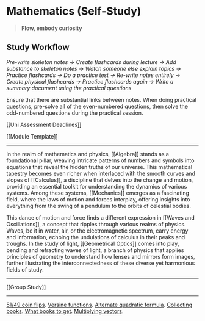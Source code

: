 # Mathematics (Self-Study)
>**Flow, embody curiosity**
## Study Workflow
*Pre-write skeleton notes -> Create flashcards during lecture -> Add substance to skeleton notes -> Watch someone else explain topics -> Practice flashcards -> Do a practice test -> Re-write notes entirely -> Create physical flashcards -> Practice flashcards again -> Write a summary document using the practical questions*

Ensure that there are substantial links between notes. When doing practical questions, pre-solve all of the even-numbered questions, then solve the odd-numbered questions during the practical session.

[[Uni Assessment Deadlines]]

[[Module Template]]

---

In the realm of mathematics and physics, [[Algebra]] stands as a foundational pillar, weaving intricate patterns of numbers and symbols into equations that reveal the hidden truths of our universe. This mathematical tapestry becomes even richer when interlaced with the smooth curves and slopes of [[Calculus]], a discipline that delves into the change and motion, providing an essential toolkit for understanding the dynamics of various systems. Among these systems, [[Mechanics]] emerges as a fascinating field, where the laws of motion and forces interplay, offering insights into everything from the swing of a pendulum to the orbits of celestial bodies.

This dance of motion and force finds a different expression in [[Waves and Oscillations]], a concept that ripples through various realms of physics. Waves, be it in water, air, or the electromagnetic spectrum, carry energy and information, echoing the undulations of calculus in their peaks and troughs. In the study of light, [[Geometrical Optics]] comes into play, bending and refracting waves of light, a branch of physics that applies principles of geometry to understand how lenses and mirrors form images, further illustrating the interconnectedness of these diverse yet harmonious fields of study.

---

[[Group Study]]

___

[51/49 coin flips](https://www.youtube.com/watch?v=9VwOn5x7VAs). [Versine functions](https://en.wikipedia.org/wiki/Versine#:~:text=The%20versine%20or%20versed%20sine,notably%20the%20coversine%20and%20haversine.). [Alternate quadratic formula](https://www.youtube.com/watch?v=7gJdMEIBGSg). [Collecting books](https://www.youtube.com/watch?v=vX9ouuk6Myc). [What books to get](https://www.youtube.com/watch?v=-mfaMbraEkU). [Multiplying vectors](https://www.youtube.com/watch?v=htYh-Tq7ZBI).